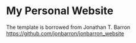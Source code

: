 # My Personal Website
The template is borrowed from Jonathan T. Barron https://github.com/jonbarron/jonbarron_website

